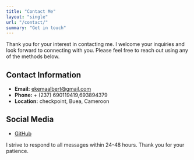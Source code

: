```yaml
---
title: "Contact Me"
layout: "single"
url: "/contact/"
summary: "Get in touch"
---
```


Thank you for your interest in contacting me. I welcome your inquiries and look forward to connecting with you. Please feel free to reach out using any of the methods below.

## Contact Information

- **Email:** ekemaalbert@gmail.com
- **Phone:** + (237) 690119419,693894379
- **Location:** checkpoint, Buea, Cameroon

## Social Media

- [GitHub](https://github.com/albertjr6/albertjr6.git)





I strive to respond to all messages within 24-48 hours. Thank you for your patience.